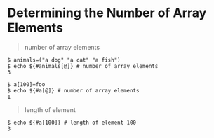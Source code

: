 # Determining the Number of Array Elements

> number of array elements

```
$ animals=("a dog" "a cat" "a fish")
$ echo ${#animals[@]} # number of array elements
3

$ a[100]=foo
$ echo ${#a[@]} # number of array elements
1
```

> length of element

```
$ echo ${#a[100]} # length of element 100
3
```
